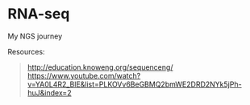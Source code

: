 # RNA-seq
My NGS journey  

Resources:
>http://education.knoweng.org/sequenceng/
https://www.youtube.com/watch?v=YA0L4R2_BlE&list=PLKOVv6BeGBMQ2bmWE2DRD2NYk5jPh-huJ&index=2

